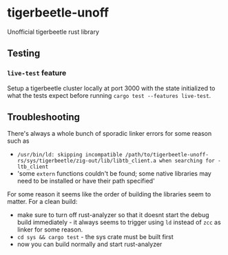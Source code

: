 # tigerbeetle-unoff

Unofficial tigerbeetle rust library

## Testing

### `live-test` feature

Setup a tigerbeetle cluster locally at port 3000 with the state initialized to what the tests expect before running `cargo test --features live-test`.

## Troubleshooting

There's always a whole bunch of sporadic linker errors for some reason such as

- `/usr/bin/ld: skipping incompatible /path/to/tigerbeetle-unoff-rs/sys/tigerbeetle/zig-out/lib/libtb_client.a when searching for -ltb_client`
- 'some `extern` functions couldn't be found; some native libraries may need to be installed or have their path specified'

For some reason it seems like the order of building the libraries seem to matter. For a clean build:

- make sure to turn off rust-analyzer so that it doesnt start the debug build immediately - it always seems to trigger using `ld` instead of `zcc` as linker for some reason.
- `cd sys && cargo test` - the sys crate must be built first
- now you can build normally and start rust-analyzer
